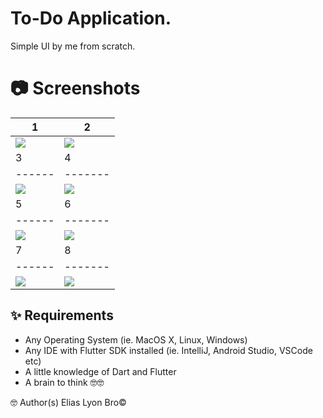 # To-Do Application.
Simple UI by me from scratch.

# 📷 Screenshots
| 1 | 2|
|------|-------|
|<img src="screenshots/light 1.jpg"/>|<img src="screenshots/dark 1.jpg"/>|
| 3 | 4|
|------|-------|
|<img src="screenshots/light 2.jpg"/>|<img src="screenshots/dark 2.jpg"/>|
| 5 | 6|
|------|-------|
|<img src="screenshots/light 3.jpg"/>|<img src="screenshots/dark 3.jpg"/>|
| 7 | 8|
|------|-------|
|<img src="screenshots/light 4.jpg"/>|<img src="screenshots/dark 4.jpg"/>|


## ✨ Requirements
* Any Operating System (ie. MacOS X, Linux, Windows)
* Any IDE with Flutter SDK installed (ie. IntelliJ, Android Studio, VSCode etc)
* A little knowledge of Dart and Flutter
* A brain to think 🤓🤓

🤓 Author(s)
Elias Lyon Bro©


